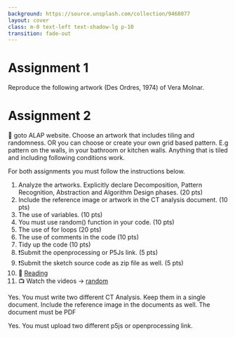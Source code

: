 ```yaml
---
background: https://source.unsplash.com/collection/9468077
layout: cover
class: m-0 text-left text-shadow-lg p-10
transition: fade-out
---
```


# Assignment 1

Reproduce the following artwork (Des Ordres, 1974) of Vera Molnar. 


# Assignment 2

👀 goto ALAP website. Choose an artwork that includes tiling and randomness. OR you can choose or create your own grid based pattern. E.g pattern on the walls, in your bathroom or kitchen walls. Anything that is tiled and including following conditions work.


For both assignments you must follow the instructions below.

1. Analyze the artworks. Explicitly declare Decomposition, Pattern Recognition, Abstraction and Algorithm Design phases. (20 pts)
2. Include the reference image or artwork in the CT analysis document. (10 pts)
3. The use of variables. (10 pts)
4. You must use random() function in your code. (10 pts)
5. The use of for loops (20 pts)
6. The use of comments in the code (10 pts)
7. Tidy up the code (10 pts)
8. ❗Submit the openprocessing or P5Js link. (5 pts)
9. ❗Submit the sketch source code as zip file as well. (5 pts)
10. 📖 [Reading](https://serviceplan.blog/en/2017/08/so-what-does-a-creative-coder-do/)
11. 📺 Watch the videos → [random](https://thecodingtrain.com/tracks/code-programming-with-p5-js/code/2-variables/4-random)

Yes. You must write two different CT Analysis. Keep them in a single document. Include the reference image in the documents as well. The document must be PDF

Yes. You must upload two different p5js or openprocessing link.